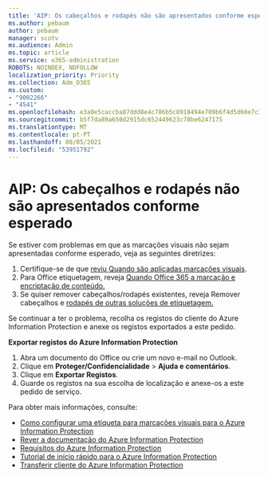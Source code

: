 ```yaml
---
title: 'AIP: Os cabeçalhos e rodapés não são apresentados conforme esperado'
ms.author: pebaum
author: pebaum
manager: scotv
ms.audience: Admin
ms.topic: article
ms.service: o365-administration
ROBOTS: NOINDEX, NOFOLLOW
localization_priority: Priority
ms.collection: Adm_O365
ms.custom:
- "9002266"
- "4541"
ms.openlocfilehash: e3a0e5caccba87ddd8e4c786b5c8918494e709b6f4d5d60e7c31215a60b1d5d6
ms.sourcegitcommit: b5f7da89a650d2915dc652449623c78be6247175
ms.translationtype: MT
ms.contentlocale: pt-PT
ms.lasthandoff: 08/05/2021
ms.locfileid: "53951792"
---
```

# <a name="aip-headers-and-footers-not-displaying-as-expected"></a>AIP: Os cabeçalhos e rodapés não são apresentados conforme esperado

Se estiver com problemas em que as marcações visuais não sejam apresentadas conforme esperado, veja as seguintes diretrizes:

1. Certifique-se de que [reviu Quando são aplicadas marcações visuais](https://docs.microsoft.com/azure/information-protection/configure-policy-markings#when-visual-markings-are-applied).
2. Para Office etiquetagem, reveja [Quando Office 365 a marcação e encriptação de conteúdo.](https://docs.microsoft.com/microsoft-365/compliance/sensitivity-labels-office-apps#when-office-apps-apply-content-marking-and-encryption)
3. Se quiser remover cabeçalhos/rodapés existentes, reveja Remover cabeçalhos e [rodapés de outras soluções de etiquetagem.](https://docs.microsoft.com/azure/information-protection/rms-client/client-admin-guide-customizations#remove-headers-and-footers-from-other-labeling-solutions)

Se continuar a ter o problema, recolha os registos do cliente do Azure Information Protection e anexe os registos exportados a este pedido.

**Exportar registos do Azure Information Protection**

1. Abra um documento do Office ou crie um novo e-mail no Outlook.
2. Clique em **Proteger/Confidencialidade** > **Ajuda e comentários**.
3. Clique em **Exportar Registos**.
4. Guarde os registos na sua escolha de localização e anexe-os a este pedido de serviço.

Para obter mais informações, consulte:

- [Como configurar uma etiqueta para marcações visuais para o Azure Information Protection](https://docs.microsoft.com/azure/information-protection/configure-policy-markings)
- [Rever a documentação do Azure Information Protection](https://docs.microsoft.com/azure/information-protection/what-is-information-protection)
- [Requisitos do Azure Information Protection](https://docs.microsoft.com/azure/information-protection/get-started/requirements)
- [Tutorial de início rápido para o Azure Information Protection](https://docs.microsoft.com/azure/information-protection/get-started/infoprotect-quick-start-tutorial)
- [Transferir cliente do Azure Information Protection](https://www.microsoft.com/download/details.aspx?id=53018)
